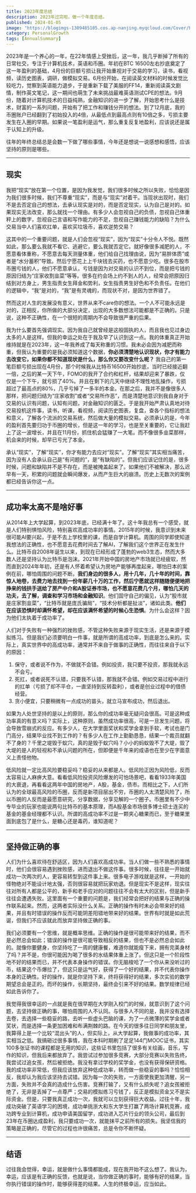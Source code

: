 ```yaml
---
title: 2023年度总结
description: 2023年过完啦，做一个年度总结。
published: 2024-01-05
image: "https://blogimgs-1309485105.cos.ap-nanjing.myqcloud.com/Cover/Picked/2023-annual.jpg"
category: PersonalGrowth
tags: [AnnualSummary]
---
```


2023年是一个养心的一年，在22年情感上受挫后，这一年，我几乎断掉了所有的日常社交，专注于计算机技术，英语和币圈。年初在BTC 16500左右抄底奠定了这一年盈利的基础，4月份的巨额亏损让我开始重视对于交易的学习，读书，看视频，读历史图表，调研，做模拟交易。6月份开始，在阅读英文材料的时候发觉比较吃力，觉察到英语能力退步，于是重新下载了美服的FF14，重新阅读英文剧情，制作英文笔记，这一期间也萌生了未来挑战最难英语测试CPE的想法。9月份，随着对计算机技术的日益纯熟，金融知识的进一步了解，开始思考什么是技术，财富的一系列问题，开始有了把工作和赚钱分开的想法。到了12月底，我的币圈账户已经翻到了初始投入的4倍，从最低点到最高点则有10倍之多，亏损主要发生在入圈的早期。如果说一笔盈利是运气，那么重复反复地盈利，应该说还是属于认知上的升级。

往年的年终总结总是会数一下做了哪些事情，今年还是想说一说感想和感悟，应该坚持的原则是哪些。

----

## 现实

我把“现实”放在第一个位置，是因为我发觉，我们很多时候之所以失败，恰恰是因为我们很多时候，我们不尊重“现实”，而是与“现实”对着干。当现状出现时，我们不是去否定自己的想法，去承认现实是对的，而是否定现实，认为自己是对的。如果现实无法改变，那么就找一个理由。有多少人会忽视自己的负债，忽视自己体重秤上的数字，忽视自己言语和写作能力的不足，忽视自己赚钱能力的缺陷？为什么交易当中人们喜欢扛单，喜欢买垃圾币，喜欢逆势交易？

这其中的一个重要问题，就是人们会忽视“现实”，因为“现实”十分令人不悦。既然如此，那么要么我就不看它、逃避它，要么我就否定它。就好像很多减肥的人，不愿意看体重称，不愿意去每天测量体重，他们给自己找理由说，因为“易胖体质”或者是“水分蓄积”导致。然后宁愿花上上千块钱去买药，也不愿意少吃。很多在股市币圈亏钱的人，他们不愿意承认，亏钱是因为对交易的认识不到位，而是把亏钱的原因归结为“庄家收割韭菜”等等。很多在约会场上约不到人的人，经常会把原因归结到对方身上，男生指责女生拜金和势利，女生指责男生好色和不负责任。在他们的逻辑中，“我“是对的，“我”是有灵魂的，而现状不对，是因为世界错了。

然而这对人生的发展没有意义，世界从来不care你的想法。一个人不可能永远是对的，正相反，你所做的大部分决定，出现的大多数想法可能都是不正确的。只是说，这种不正确性，在一个很短的周期内不会导致很严重的后果。

我为什么要首先强调现实。因为我自己就曾经是这般固执的人，而且我也见过身边太多的人是这样。但我的幸运之处在于我及早了认识到这一点。我的体重真正开始维持就是在2023年，这一年我养成了每天称重的习惯。我未必会因为减肥而称重，但我认为重要的是我必须知道这个数据，**你必须清楚地认识现状，你才有能力去改变它，如果你都不知道现状是什么，那么你又要改变什么呢？** 我自己的第一笔巨额亏损出现在4月份，那个时候我从比特币16500开始抄底，当时已经接近翻一倍，之后的某一天下午，FOMO的我开了合约和杠杆，结果却迎来了暴跌，仅仅是一个下午，就亏损了40%。并且在剩下的几天中继续不理性地乱操作，亏损超过了最高点的80%，几乎亏掉了一多半的本金。在那之后，我并不是像很多人那样，把问题归结为“庄家收割”或者“交易所作恶”，而是清楚地意识到我自身对于交易的认识有问题，认知有问题，对金融知识的匮乏。于是我开始严肃认真地对待交易投机这件事，读书，听课，看视频，阅读历史图表，复盘，查各个指标的想法和意义，了解各个流派的交易系统，然后做大量的模拟交易。必须承认的是，今年的盈利首先要归功于币圈的增长，但是这一年的学习，也是至关重要的，它让我赶上了这一波增长，并且在11月份，抓住机会猛赚了一大笔。而不像很多韭菜那样，机会来的时候，却早已亏光了本金。

承认“现实”，了解“现实”，你才有能力去应对“现实”。了解“现实”其实相当痛苦，因为没有人会承认自己是“有问题的”，是“有缺陷的”。但我们应该记住的是，很多时候，问题和缺陷并不是不存在，而是被掩盖起来了。如果他们不被解决，那么迟早有一天，积累的问题就会瞬间爆发，从而产生巨大的崩溃。历史上无数次的案例都已经告诉你这一点。

---

## 成功率太高不是啥好事

从2014年上大学起算，到2023年底，已经满十年了。这十年我总有一个感受，就是人们特别惧怕风险，特别喜欢高成功率的事情。2015年的时候，我意识到未来很可能AI要兴起，于是不去上学校里的课，而是自学计算机。周围的同学即使知道我想法的正确性，也不愿意去花费时间去了解AI，了解我们这个世界正在发生什么。比特币自2008年诞生以来，到现在已经形成了蓬勃的web3生态，然而大多数人还是坚持认为比特币是泡沫。2021年开始中国的房地产市场就已经疲软，然而直到2024年年初，还是有人怀着希望认为房地产能够再度起来，哪怕日本的案例在前，哪怕周围的问题不断。**我们身边的很多人，用十几年，几十年的时间，靠惊人地卷，去费力地去找到一份年薪几十万的工作，然后宁愿就这样随随便便地把挣来的钱拱手送给了房产中介和A股证券市场，也不愿意花费几个月，哪怕几天的功夫，去了解，调查和学习市场和金融知识**。他们固守自己的偏见，认为“股市就是庄家割韭菜”，“比特币就是庞氏骗局”，“技术分析都是扯淡”，诸如此类。**他们在应该恐惧时却满怀希望，却在应该满怀希望的时候心生恐惧**。为什么会这样？因为他们太执着于成功率了。

人们对于失败有一种强烈的挫败感，不管这种失败来源于现实生活，还是来源于模拟练习。但是我们必须要明白一件事，就是所谓的高成功率，到底是怎么来的。实际上，真实世界中的高成功率，通常并不来自于做事的正确性，而往往来自于以下的原因：

1. 保守，或者说不作为，不做就不会错。例如投资，我只要不投资，那我就永远不会亏。
2. 死扛，或者说死不认错，只要我不认错，那我就不会错。例如交易过程中进行的扛单（亏损了却不平仓，一直坚持到反转盈利），或者是创业过程中的借债经营。
3. 贪小便宜，只要稍微有一点成功的苗头，就立马宣布成功，然后退出。

如果为人处世坚持的是以上的原则，那么你的成功率毫无疑问会很高。可是这种成功率真的有意义吗？实际上，这种原则，虽然成功率很高，可是一旦发生问题，将会导致雪崩式的反应。有多少人，在大学里面奖状和奖学金拿到手软，考试也是门门高分，结果毕业找不到工作的？有多少人在工作上勤勤恳恳，结果一个裁员就翻不了身的？千里之堤毁于蚁穴，真的是毁于蚁穴吗？小小的蚂蚁毁不了大堤，毁了大堤的是人的轻视和不承认问题的所在，但即便是千年来的成语也在至少在字面意义上责怪他物。

低风险就一定比高风险要稳妥吗？稳妥的从来都是人。低风险正因为风险低，反而太容易让人麻痹大意。看看低风险投资风险爆发的可怕场景吧，看看1933年美国的大衰退，再看看这两年中国的房地产，A股，基金，债市。而相比之下，人们所认为的全球最高风险的币圈，反而是新项目层出不穷，币圈的人太清楚风险了，所以币圈的人反而是最愿意研究，分享数据，分享见解的一个圈子。币圈里有不少中专毕业的玩家也能说两句比特币的基本原理，而A股基金市场很多博士硕士连买的基金的基金经理都不认识。所谓的高成功率不过是一颗夹心糖果而已，至于糖果里面到底包了是什么，是糖心还是毒药，谁知道呢？

-----

## 坚持做正确的事

人们为什么喜欢待在舒适区，因为人们喜欢高成功率。当人们做一些不熟悉的事情时，他们会很容易遇到挫败感，进而退出不做这件事。很多时候，往往是一开始就成功一次两次的人，更容易转型到这件事上来。很多电子游戏就是这样，一开始的怪物绝对不能设计地太强，否则很容易就把玩家劝退。但是现实不是这样，现实往往对所有人都是公平的，新手和老手应对的问题往往不会有太大的区别，但是新手往往会遭遇失败。这里面有一个重要的问题是，我们经常会把好的结果与正确的操作联系起来。然而，这两者实际没什么关系。正确的操作有时未必会带来好的结果，并且有时错误的操作反而可能阴差阳错地带来好的结果。世界有时就是如此荒诞，但我们不应该就此而放弃坚持做正确的事。

我们必须要有一个思维，就是概率思维。正确的操作是很可能带来好的结果，而不是必然总会如此；错误的操作是很可能导致相反的结果，但也不是必然总会如此的。就像你要健身，你坚持吃了一周的健康餐，难道你就能瘦下来，拥有完美身材了吗？并不是，你很可能因为喝了很多的水结果体重上涨了。但这只是一个阶段性地不好的结果而已，并不代表本身操作的错误。你无脑梭哈了一个你从来没听过的币，结果这个币爆拉了，但这只是运气好，获得了一个好的结果，并不代表你操作本身的正确性。好的操作，就是你坚持下来，终将获得好的结果，多次实验的数学期望总会是正的。而坏的操作，长期坚持，最终会引来不好的结果。数学规律已经如此告诉你了。

我觉得我很幸运的一点就是我在很早期在大学刚入校门的时候，就意识到了这个问题，去坚持做正确的事，哪怕周围的人不认同。与很多人不同的是，我并没有选择去卷，去选择一些稳妥的路，去听一些虚头巴脑的课，为了一点微薄的奖学金或者奖状，而是选择一条更加困难和布满荆棘的路。在今天的很多往日同学和朋友里，我算得上是一个比较“混出头”的人，但实际上，从大学起算，我做事的成功率，其实相当之低。我搞砸过很多事情，我在本科时期刷了足足144门MOOC证书，其实100多张证书的课程都是无用的知识，这些证书里包括了很多有关绘画，音乐，写作的知识，但我后来都放弃了。我尝试过参加很多竞赛，大部分竞赛以失败告终，我尝试过追女孩，然后被拒绝。我没有拿过学校的奖学金，也没有获得保研资格。我的成功率非常低，但我应该放弃这种低成功率，转而做一些稳妥的事吗？恰恰相反，我却认为我应该坚持去试错。因为每一次的失败，一方面使我更加清醒，另一方面，失败并不会真的造成什么伤害。竞赛打输了，又有什么损失呢？追女孩被拒绝了，无非是丢掉了一点尊严；交易的模拟练习亏钱了，反正是模拟资金又不是实际资金。但是，只要我真正成功一次，我就可以立刻获得巨大收益。过往十年，我成功突破了英语学习的困境，成功单挑浙大和东大学生打赢了两场计算机竞赛，成功跨专业到计算机，成功申请美国留学，成功进入芯片行业的领头公司，最后到23年在币圈达成盈利，我只要成功一次，就能抹平之前所有的损失。我坚信我的策略是正确的，尽管它的过程也许很痛苦，总是令你不断怀疑。

--------

## 结语

过往我会觉得，幸运，就是做什么事情都能成，现在我开始不这么想了。我认为，幸运，应该是有正确的反馈，也就是说，当你做正确的事时，能够有好的结果，当你执行错误的操作时，能够获得差的结果。人生的终极幸运，应当如此。
